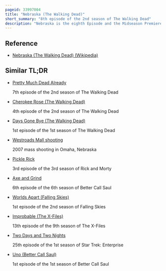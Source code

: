 ```yaml
---
pageid: 33997004
title: "Nebraska (The Walking Dead)"
short_summary: "8th episode of the 2nd season of The Walking Dead"
description: "Nebraska is the eighth Episode and the Midseason Premiere of the second Season of the Walking dead. It aired on Amc in the united States on february 12 2012. In the Episode, the Survivors deal with the Aftermath of the Barn Shooting, which causes Hershel Greene to Order Rick's Group to leave and then start Drinking and Disappear from the Group, leading Rick Grimes and Glenn to try to find him. Dale Horvath becomes suspicious of Shane Walsh's Actions."
---
```


## Reference

- [Nebraska (The Walking Dead) (Wikipedia)](https://en.wikipedia.org/?curid=33997004)

## Similar TL;DR

- [Pretty Much Dead Already](/tldr/en/pretty-much-dead-already)

  7th episode of the 2nd season of The Walking Dead

- [Cherokee Rose (The Walking Dead)](/tldr/en/cherokee-rose-the-walking-dead)

  4th episode of the 2nd season of The Walking Dead

- [Days Gone Bye (The Walking Dead)](/tldr/en/days-gone-bye-the-walking-dead)

  1st episode of the 1st season of The Walking Dead

- [Westroads Mall shooting](/tldr/en/westroads-mall-shooting)

  2007 mass shooting in Omaha, Nebraska

- [Pickle Rick](/tldr/en/pickle-rick)

  3rd episode of the 3rd season of Rick and Morty

- [Axe and Grind](/tldr/en/axe-and-grind)

  6th episode of the 6th season of Better Call Saul

- [Worlds Apart (Falling Skies)](/tldr/en/worlds-apart-falling-skies)

  1st episode of the 2nd season of Falling Skies

- [Improbable (The X-Files)](/tldr/en/improbable-the-x-files)

  13th episode of the 9th season of The X-Files

- [Two Days and Two Nights](/tldr/en/two-days-and-two-nights)

  25th episode of the 1st season of Star Trek: Enterprise

- [Uno (Better Call Saul)](/tldr/en/uno-better-call-saul)

  1st episode of the 1st season of Better Call Saul
